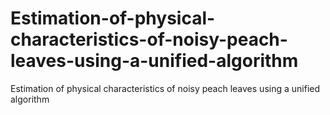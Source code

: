 # Estimation-of-physical-characteristics-of-noisy-peach-leaves-using-a-unified-algorithm
Estimation of physical characteristics of noisy peach leaves using a unified algorithm
